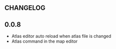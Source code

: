## CHANGELOG

## 0.0.8

 - Atlas editor auto reload when atlas file is changed
 - Atlas command in the map editor
